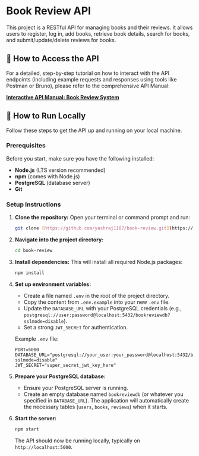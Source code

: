 # Book Review API

This project is a RESTful API for managing books and their reviews. It allows users to register, log in, add books, retrieve book details, search for books, and submit/update/delete reviews for books.

## 📖 How to Access the API

For a detailed, step-by-step tutorial on how to interact with the API endpoints (including example requests and responses using tools like Postman or Bruno), please refer to the comprehensive API Manual:

[**Interactive API Manual: Book Review System**](https://book-review-89829.web.app/)


## 🚀 How to Run Locally

Follow these steps to get the API up and running on your local machine.

### Prerequisites

Before you start, make sure you have the following installed:

* **Node.js** (LTS version recommended)
* **npm** (comes with Node.js)
* **PostgreSQL** (database server)
* **Git**

### Setup Instructions

1.  **Clone the repository:**
    Open your terminal or command prompt and run:
    ```bash
    git clone [https://github.com/yashraj1107/book-review.git](https://github.com/yashraj1107/book-review.git)
    ```
    
2.  **Navigate into the project directory:**
    ```bash
    cd book-review
    ```

3.  **Install dependencies:**
    This will install all required Node.js packages:
    ```bash
    npm install
    ```

4.  **Set up environment variables:**
    * Create a file named `.env` in the root of the project directory.
    * Copy the content from `.env.example` into your new `.env` file.
    * Update the `DATABASE_URL` with your PostgreSQL credentials (e.g., `postgresql://user:password@localhost:5432/bookreviewdb?sslmode=disable`).
    * Set a strong `JWT_SECRET` for authentication.

    Example `.env` file:
    ```
    PORT=5000
    DATABASE_URL="postgresql://your_user:your_password@localhost:5432/bookreviewdb?sslmode=disable"
    JWT_SECRET="super_secret_jwt_key_here"
    ```

5.  **Prepare your PostgreSQL database:**
    * Ensure your PostgreSQL server is running.
    * Create an empty database named `bookreviewdb` (or whatever you specified in `DATABASE_URL`). The application will automatically create the necessary tables (`users`, `books`, `reviews`) when it starts.

6.  **Start the server:**
    ```bash
    npm start
    ```
    The API should now be running locally, typically on `http://localhost:5000`.
